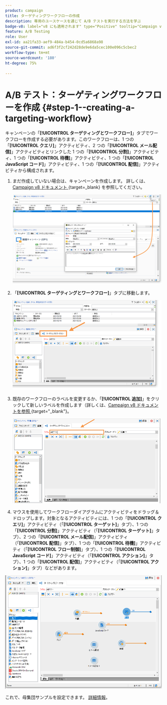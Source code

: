 ```yaml
---
product: campaign
title: ターゲティングワークフローの作成
description: 専用のユースケースを通じて A/B テストを実行する方法を学ぶ
badge-v8: label="v8 にも適用されます" type="Positive" tooltip="Campaign v8 にも適用されます"
feature: A/B Testing
role: User
exl-id: aa21fa33-aef9-484a-b454-0cd5a6868a98
source-git-commit: ad6f3f2cf242d28de9e6da5cec100e096c5cbec2
workflow-type: tm+mt
source-wordcount: '180'
ht-degree: 75%

---
```


# A/B テスト：ターゲティングワークフローを作成 {#step-1--creating-a-targeting-workflow}

キャンペーンの「**[!UICONTROL ターゲティングとワークフロー]**」タブでワークフローを作成する必要があります。このワークフローは、1 つの「**[!UICONTROL クエリ]**」アクティビティ、2 つの「**[!UICONTROL メール配信]**」アクティビティとリンクした 1 つの「**[!UICONTROL 分割]**」アクティビティ、1 つの「**[!UICONTROL 待機]**」アクティビティ、1 つの「**[!UICONTROL JavaScript コード]**」アクティビティ、1 つの「**[!UICONTROL 配信]**」アクティビティから構成されます。

1. まだ作成していない場合は、キャンペーンを作成します。 詳しくは、[Campaign v8 ドキュメント ](https://experienceleague.adobe.com/docs/campaign/automation/campaign-orchestration/set-up-campaigns.html?lang=ja){target=_blank} を参照してください。

   ![](assets/use_case_abtesting_targetwkfl_001.png)

1. 「**[!UICONTROL ターゲティングとワークフロー]**」タブに移動します。

   ![](assets/use_case_abtesting_targetwkfl_002.png)

1. 既存のワークフローのラベルを変更するか、「**[!UICONTROL 追加]**」をクリックして新しいラベルを作成します（詳しくは、[Campaign v8 ドキュメントを参照 ](https://experienceleague.adobe.com/docs/campaign/automation/campaign-orchestration/marketing-campaign-target.html?lang=ja){target="_blank"}。

   ![](assets/use_case_abtesting_targetwkfl_003.png)

1. マウスを使用してワークフローダイアグラムにアクティビティをドラッグ＆ドロップします。対象となるアクティビティには、1 つの「**[!UICONTROL クエリ]**」アクティビティ（「**[!UICONTROL ターゲット]**」タブ）、1 つの「**[!UICONTROL 分割]**」アクティビティ（「**[!UICONTROL ターゲット]**」タブ）、2 つの「**[!UICONTROL メール配信]**」アクティビティ（「**[!UICONTROL 配信]**」タブ）、1 つの「**[!UICONTROL 待機]**」アクティビティ（「**[!UICONTROL フロー制御]**」タブ）、1 つの「**[!UICONTROL JavaScript コード]**」アクティビティ（「**[!UICONTROL アクション]**」タブ）、1 つの「**[!UICONTROL 配信]**」アクティビティ（「**[!UICONTROL アクション]**」タブ）などがあります。

![](assets/use_case_abtesting_targetwkfl_004.png)

これで、母集団サンプルを設定できます。 [詳細情報](a-b-testing-uc-population-samples.md)。
